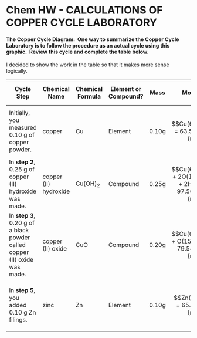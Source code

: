 # Chem HW - CALCULATIONS OF COPPER CYCLE LABORATORY

#### The Copper Cycle Diagram:  One way to summarize the Copper Cycle Laboratory is to follow the procedure as an actual cycle using this graphic.  Review this cycle and complete the table below.

I decided to show the work in the table so that it makes more sense logically.


| **Cycle Step**                                                             | **Chemical Name**     | **Chemical Formula** | **Element or Compound?** | **Mass** | **Molar Mass** | **Calculated Moles**                                  | **Calculated Number of Particles**                  |
| -------------------------------------------------------------------------- | --------------------- | -------------------- | ------------------------ | -------- | -------------- | ----------------------------------------------------- | --------------------------------------------------- |
| Initially, you measured 0.10 g of copper powder.                           | copper                | Cu                   | Element                  | 0.10g    | $$Cu(63.546AMU) = 63.546 \frac{g}{mol}$$   | $$\frac{0.10 g}{63.546 \frac{g}{mol}} = 0.00157 mol$$ | $$0.00157 mol * 6.02* 10^{23} = 9.4514 * 10^{20}$$  |
| In **step 2**, 0.25 g of copper (II) hydroxide was made.                   | copper (II) hydroxide | Cu(OH)<sub>2</sub>   | Compound                 | 0.25g    | $$Cu(63.546AMU) + 2O(15.999AMU) + 2H(1.008) = 97.561 \frac{g}{mol}$$   | $$\frac{0.25 g}{97.561 \frac{g}{mol}} = 0.00256 mol$$ | $$0.00256 mol * 6.02* 10^{23} = 1.54122 * 10^{21}$$ |
| In **step 3**, 0.20 g of a black powder called copper (II) oxide was made. | copper (II) oxide     | CuO                  | Compound                 | 0.20g    | $$Cu(63.546AMU) + O(15.999AMU) + 79.545 \frac{g}{mol}$$   | $$\frac{0.20 g}{79.545 \frac{g}{mol}} = 0.00251 mol$$ | $$0.00251 mol * 6.02* 10^{23} = 1.51102 * 10^{21}$$ |
| In **step 5**, you added 0.10 g Zn filings.                                | zinc                  | Zn                   | Element                  | 0.10g    | $$Zn(65.38AMU) = 65.38 \frac{g}{mol}$$    | $$\frac{0.10 g}{65.38 \frac{g}{mol}} = 0.00152 mol$$  | $$0.00152 mol * 6.02* 10^{23} = 9.1504 * 10^{20}$$  |
